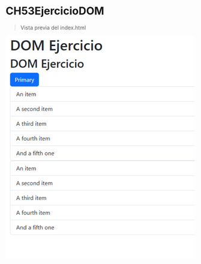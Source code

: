 # CH53EjercicioDOM

> Vista previa del index.html

![Index](https://raw.githubusercontent.com/angel-caballero-c/CH53EjercicioDOM/refs/heads/main/assets/image.png)